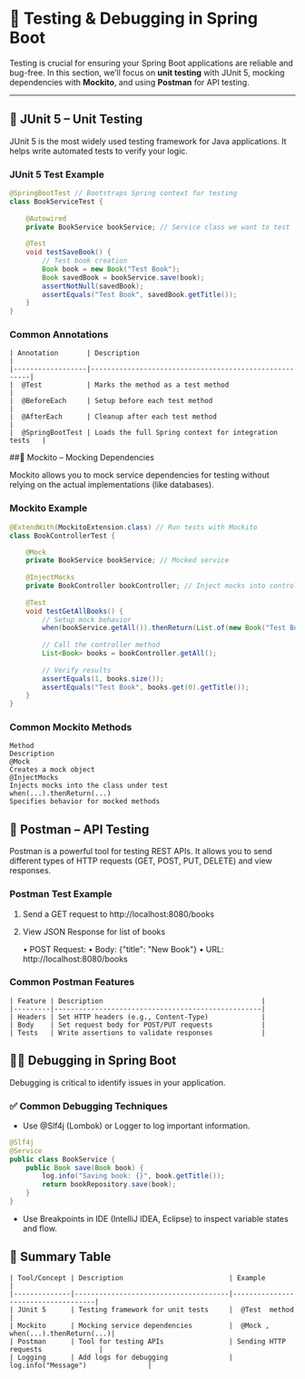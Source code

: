 # 🧪 Testing & Debugging in Spring Boot

Testing is crucial for ensuring your Spring Boot applications are reliable and bug-free. In this section, we’ll focus on **unit testing** with JUnit 5, mocking dependencies with **Mockito**, and using **Postman** for API testing.

---

## 🧠 JUnit 5 – Unit Testing

JUnit 5 is the most widely used testing framework for Java applications. It helps write automated tests to verify your logic.

###  JUnit 5 Test Example

```java
@SpringBootTest // Bootstraps Spring context for testing
class BookServiceTest {
    
    @Autowired
    private BookService bookService; // Service class we want to test
    
    @Test
    void testSaveBook() {
        // Test book creation
        Book book = new Book("Test Book");
        Book savedBook = bookService.save(book);
        assertNotNull(savedBook);
        assertEquals("Test Book", savedBook.getTitle());
    }
}
```
###  Common Annotations
```text
| Annotation       | Description                                           |
|------------------|-------------------------------------------------------|
|  @Test           | Marks the method as a test method                     |
|  @BeforeEach     | Setup before each test method                         |
|  @AfterEach      | Cleanup after each test method                        |
|  @SpringBootTest | Loads the full Spring context for integration tests   |
```

##🧪 Mockito – Mocking Dependencies

Mockito allows you to mock service dependencies for testing without relying on the actual implementations (like databases).

### Mockito Example
```java
@ExtendWith(MockitoExtension.class) // Run tests with Mockito
class BookControllerTest {

    @Mock
    private BookService bookService; // Mocked service
    
    @InjectMocks
    private BookController bookController; // Inject mocks into controller
    
    @Test
    void testGetAllBooks() {
        // Setup mock behavior
        when(bookService.getAll()).thenReturn(List.of(new Book("Test Book")));
        
        // Call the controller method
        List<Book> books = bookController.getAll();
        
        // Verify results
        assertEquals(1, books.size());
        assertEquals("Test Book", books.get(0).getTitle());
    }
}
```

### Common Mockito Methods
```text
Method
Description
@Mock
Creates a mock object
@InjectMocks
Injects mocks into the class under test
when(...).thenReturn(...)
Specifies behavior for mocked methods

```

## 🧪 Postman – API Testing

Postman is a powerful tool for testing REST APIs. It allows you to send different types of HTTP requests (GET, POST, PUT, DELETE) and view responses.

###  Postman Test Example
1.	Send a GET request to http://localhost:8080/books
2.	View JSON Response for list of books

	•	POST Request:
	•	Body: {"title": "New Book"}
	•	URL: http://localhost:8080/books

###  Common Postman Features
```text
| Feature | Description                                       |
|---------|---------------------------------------------------|
| Headers | Set HTTP headers (e.g., Content-Type)             |
| Body    | Set request body for POST/PUT requests            |
| Tests   | Write assertions to validate responses            | 
```

## 🧑‍🔧 Debugging in Spring Boot

Debugging is critical to identify issues in your application.

### ✅ Common Debugging Techniques
-	Use @Slf4j (Lombok) or Logger to log important information.
```java
@Slf4j
@Service
public class BookService {
    public Book save(Book book) {
        log.info("Saving book: {}", book.getTitle());
        return bookRepository.save(book);
    }
}
```
-	Use Breakpoints in IDE (IntelliJ IDEA, Eclipse) to inspect variable states and flow.

## 📌 Summary Table
```text
| Tool/Concept | Description                          | Example                            |
|--------------|--------------------------------------|------------------------------------|
| JUnit 5      | Testing framework for unit tests     |  @Test  method                     |
| Mockito      | Mocking service dependencies         |  @Mock ,  when(...).thenReturn(...)|
| Postman      | Tool for testing APIs                | Sending HTTP requests              |
| Logging      | Add logs for debugging               |  log.info("Message")               |

```